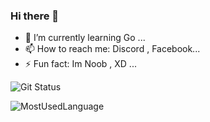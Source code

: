 ### Hi there 👋

- 🌱 I’m currently learning Go ...
- 📫 How to reach me: Discord , Facebook...
- ⚡ Fun fact: Im Noob , XD ...

![Git Status](https://github-readme-stats.vercel.app/api?username=Raihan-Chowdhury&&show_icons=true&title_color=ffffff&icon_color=bb2acf&text_color=daf7dc&bg_color=151515)

![MostUsedLanguage](https://github-readme-stats.vercel.app/api/top-langs/?username=raihan-chowdhury&count_private=true&theme=midnight-purple&hide_border=true&show_icons=true&layout=compact&langs_count=8%29%5D%28https://github.com/anuraghazra/github-readme-stats)
